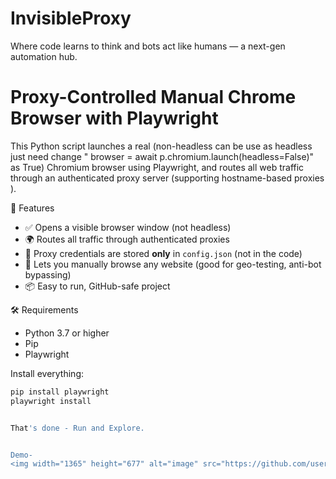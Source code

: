 # InvisibleProxy
Where code learns to think and bots act like humans — a next-gen automation hub.


# Proxy-Controlled Manual Chrome Browser with Playwright

This Python script launches a real (non-headless can be use as headless just need change " browser = await p.chromium.launch(headless=False)" as True) Chromium browser using Playwright, and routes all web traffic through an authenticated proxy server (supporting hostname-based proxies ).

🚀 Features

- ✅ Opens a visible browser window (not headless)
- 🌍 Routes all traffic through authenticated proxies
- 🔐 Proxy credentials are stored **only** in `config.json` (not in the code)
- 🧪 Lets you manually browse any website (good for geo-testing, anti-bot bypassing)
- 📦 Easy to run, GitHub-safe project


 🛠️ Requirements

- Python 3.7 or higher
- Pip
- Playwright

Install everything:

```bash
pip install playwright
playwright install


That's done - Run and Explore.


Demo-
<img width="1365" height="677" alt="image" src="https://github.com/user-attachments/assets/2ef0323b-5f18-4b3a-9fd3-44486a02cc08" />

